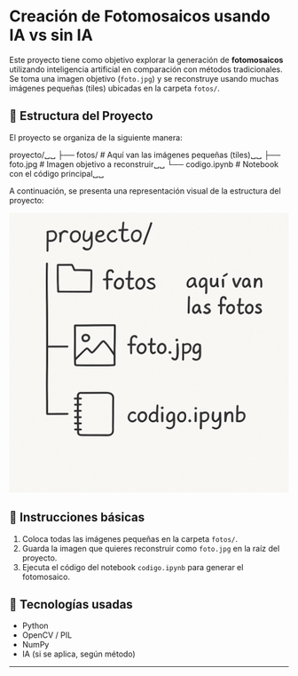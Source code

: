# Creación de Fotomosaicos usando IA vs sin IA

Este proyecto tiene como objetivo explorar la generación de **fotomosaicos** utilizando inteligencia artificial en comparación con métodos tradicionales. Se toma una imagen objetivo (`foto.jpg`) y se reconstruye usando muchas imágenes pequeñas (tiles) ubicadas en la carpeta `fotos/`.

## 📁 Estructura del Proyecto

El proyecto se organiza de la siguiente manera:

proyecto/␣␣
├── fotos/ # Aquí van las imágenes pequeñas (tiles)␣␣
├── foto.jpg # Imagen objetivo a reconstruir␣␣
└── codigo.ipynb # Notebook con el código principal␣␣  

A continuación, se presenta una representación visual de la estructura del proyecto:

![Estructura del proyecto](estructura.png)

## 📌 Instrucciones básicas

1. Coloca todas las imágenes pequeñas en la carpeta `fotos/`.
2. Guarda la imagen que quieres reconstruir como `foto.jpg` en la raíz del proyecto.
3. Ejecuta el código del notebook `codigo.ipynb` para generar el fotomosaico.

## 🧠 Tecnologías usadas

- Python
- OpenCV / PIL
- NumPy
- IA (si se aplica, según método)

---